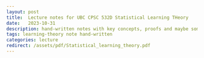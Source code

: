 ```yaml
---
layout: post
title:  Lecture notes for UBC CPSC 532D Statistical Learning THeory
date:   2023-10-31
description: hand-written notes with key concepts, proofs and maybe some useful materials for [class](https://www.cs.ubc.ca/~dsuth/532D/23w1/)
tags: learning-theory note hand-written
categories: lecture
redirect: /assets/pdf/Statistical_learning_theory.pdf
---
```


